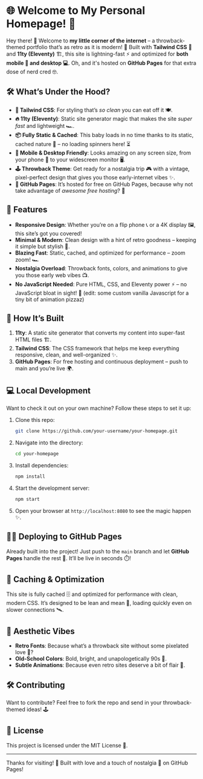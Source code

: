 # 🌐 Welcome to My Personal Homepage! 🎉

Hey there! 👋 Welcome to **my little corner of the internet** – a throwback-themed portfolio that’s as retro as it is modern! 🚀 Built with **Tailwind CSS** 💅 and **11ty (Eleventy)** 🏗️, this site is lightning-fast ⚡ and optimized for **both mobile 📱 and desktop 💻**. Oh, and it's hosted on **GitHub Pages** for that extra dose of nerd cred 🤓.

## 🛠️ What’s Under the Hood?

- **💨 Tailwind CSS**: For styling that’s *so clean* you can eat off it 🍽️.
- **🔥 11ty (Eleventy)**: Static site generator magic that makes the site *super fast* and lightweight 🏎️.
- **📦 Fully Static & Cached**: This baby loads in no time thanks to its static, cached nature 📡 – no loading spinners here! ⏳
- **📱 Mobile & Desktop Friendly**: Looks amazing on any screen size, from your phone 📲 to your widescreen monitor 🖥️.
- **🕹️ Throwback Theme**: Get ready for a nostalgia trip 🎮 with a vintage, pixel-perfect design that gives you those early-internet vibes ✨.
- **🚀 GitHub Pages**: It’s hosted for free on GitHub Pages, because why not take advantage of *awesome free hosting*? 🤘

## 🌟 Features

- **Responsive Design**: Whether you’re on a flip phone 📞 or a 4K display 🖼️, this site’s got you covered!
- **Minimal & Modern**: Clean design with a hint of retro goodness – keeping it simple but stylish 💅.
- **Blazing Fast**: Static, cached, and optimized for performance – zoom zoom! 🏎️
- **Nostalgia Overload**: Throwback fonts, colors, and animations to give you those early web vibes 📺.
- **No JavaScript Needed**: Pure HTML, CSS, and Eleventy power ⚡ – no JavaScript bloat in sight! 🌈 
    (edit: some custom vanilla Javascript for a tiny bit of animation pizzaz)

## 🚀 How It’s Built

1. **11ty**: A static site generator that converts my content into super-fast HTML files 🏗️.
2. **Tailwind CSS**: The CSS framework that helps me keep everything responsive, clean, and well-organized ✨.
3. **GitHub Pages**: For free hosting and continuous deployment – push to main and you’re live 🌍.

## 💻 Local Development

Want to check it out on your own machine? Follow these steps to set it up:

1. Clone this repo:
    ```bash
    git clone https://github.com/your-username/your-homepage.git
    ```

2. Navigate into the directory:
    ```bash
    cd your-homepage
    ```

3. Install dependencies:
    ```bash
    npm install
    ```

4. Start the development server:
    ```bash
    npm start
    ```

5. Open your browser at `http://localhost:8080` to see the magic happen ✨.

## 👨‍💻 Deploying to GitHub Pages

Already built into the project! Just push to the `main` branch and let **GitHub Pages** handle the rest 💼. It’ll be live in seconds ⏱️!

## 💾 Caching & Optimization

This site is fully cached 🗄️ and optimized for performance with clean, modern CSS. It’s designed to be lean and mean 💪, loading quickly even on slower connections 🛰️.

## 🎨 Aesthetic Vibes

- **Retro Fonts**: Because what’s a throwback site without some pixelated love 💾?
- **Old-School Colors**: Bold, bright, and unapologetically 90s 🌈.
- **Subtle Animations**: Because even retro sites deserve a bit of flair 💫.

## 🛠️ Contributing

Want to contribute? Feel free to fork the repo and send in your throwback-themed ideas! 🕹️

## 📜 License

This project is licensed under the MIT License 📄.

---

Thanks for visiting! 🚀 Built with love and a touch of nostalgia 💖 on GitHub Pages!
